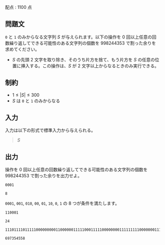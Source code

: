 配点 : $1100$ 点

## 問題文

`0` と `1` のみからなる文字列 $S$ が与えられます。以下の操作を $0$ 回以上任意の回数繰り返してできる可能性のある文字列の個数を $998244353$ で割った余りを求めてください。

- $S$ の先頭 $2$ 文字を取り除き、そのうち片方を捨て、もう片方を $S$ の任意の位置に挿入する。この操作は、$S$ が $2$ 文字以上からなるときのみ実行できる。

## 制約

- $1 \leq |S| \leq 300$
- $S$ は `0` と `1` のみからなる

## 入力

入力は以下の形式で標準入力から与えられる。

> $S$

## 出力

操作を $0$ 回以上任意の回数繰り返してできる可能性のある文字列の個数を $998244353$ で割った余りを出力せよ。

```input1
0001
```

```output1
8
```

`0001`, `001`, `010`, `00`, `01`, `10`, `0`, `1` の $8$ つが条件を満たします。

```input2
110001
```

```output2
24
```

```input3
11101111011111000000000110000001111100011111000000001111111110000000111111111
```

```output3
697354558
```